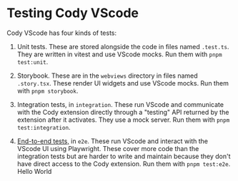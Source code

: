 # Testing Cody VScode

Cody VScode has four kinds of tests:

1. Unit tests. These are stored alongside the code in files named `.test.ts`.
   They are written in vitest and use VScode mocks. Run them with `pnpm test:unit`.

2. Storybook. These are in the `webviews` directory in files named `.story.tsx`.
   These render UI widgets and use VScode mocks. Run them with `pnpm storybook`.

3. Integration tests, in `integration`. These run VScode and communicate with
   the Cody extension directly through a "testing" API returned by the extension
   after it activates. They use a mock server. Run them with `pnpm test:integration`.

4. [End-to-end tests,](e2e/README.md) in `e2e`. These run VScode and interact with
   the VScode UI using Playwright. These cover more code than the integration tests
   but are harder to write and maintain because they don't have direct access to the
   Cody extension. Run them with `pnpm test:e2e`.
Hello World
